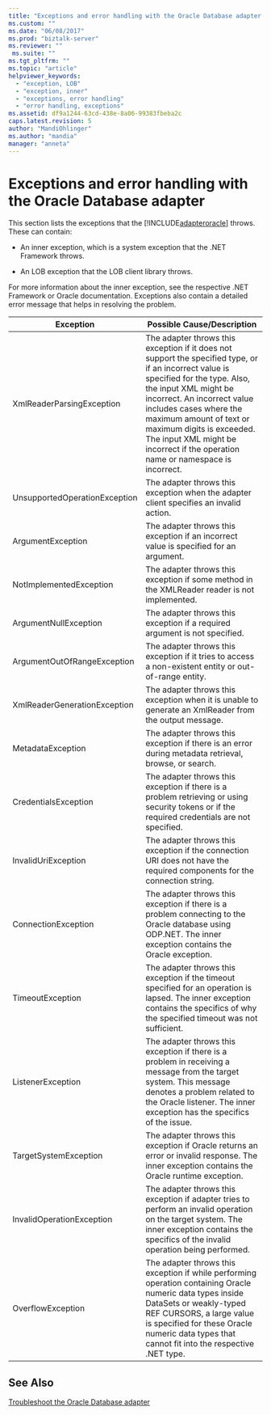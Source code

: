 ```yaml
---
title: "Exceptions and error handling with the Oracle Database adapter | Microsoft Docs"
ms.custom: ""
ms.date: "06/08/2017"
ms.prod: "biztalk-server"
ms.reviewer: ""
 ms.suite: ""
ms.tgt_pltfrm: ""
ms.topic: "article"
helpviewer_keywords: 
  - "exception, LOB"
  - "exception, inner"
  - "exceptions, error handling"
  - "error handling, exceptions"
ms.assetid: df9a1244-63cd-438e-8a06-99383fbeba2c
caps.latest.revision: 5
author: "MandiOhlinger"
ms.author: "mandia"
manager: "anneta"
---
```

# Exceptions and error handling with the Oracle Database adapter
This section lists the exceptions that the [!INCLUDE[adapteroracle](../../includes/adapteroracle-md.md)] throws. These can contain:  
  
-   An inner exception, which is a system exception that the .NET Framework throws.  
  
-   An LOB exception that the LOB client library throws.  
  
 For more information about the inner exception, see the respective .NET Framework or Oracle documentation. Exceptions also contain a detailed error message that helps in resolving the problem.  
  
|Exception|Possible Cause/Description|  
|---------------|---------------------------------|  
|XmlReaderParsingException|The adapter throws this exception if it does not support the specified type, or if an incorrect value is specified for the type. Also, the input XML might be incorrect. An incorrect value includes cases where the maximum amount of text or maximum digits is exceeded. The input XML might be incorrect if the operation name or namespace is incorrect.|  
|UnsupportedOperationException|The adapter throws this exception when the adapter client specifies an invalid action.|  
|ArgumentException|The adapter throws this exception if an incorrect value is specified for an argument.|  
|NotImplementedException|The adapter throws this exception if some method in the XMLReader reader is not implemented.|  
|ArgumentNullException|The adapter throws this exception if a required argument is not specified.|  
|ArgumentOutOfRangeException|The adapter throws this exception if it tries to access a non-existent entity or out-of-range entity.|  
|XmlReaderGenerationException|The adapter throws this exception when it is unable to generate an XmlReader from the output message.|  
|MetadataException|The adapter throws this exception if there is an error during metadata retrieval, browse, or search.|  
|CredentialsException|The adapter throws this exception if there is a problem retrieving or using security tokens or if the required credentials are not specified.|  
|InvalidUriException|The adapter throws this exception if the connection URI does not have the required components for the connection string.|  
|ConnectionException|The adapter throws this exception if there is a problem connecting to the Oracle database using ODP.NET. The inner exception contains the Oracle exception.|  
|TimeoutException|The adapter throws this exception if the timeout specified for an operation is lapsed. The inner exception contains the specifics of why the specified timeout was not sufficient.|  
|ListenerException|The adapter throws this exception if there is a problem in receiving a message from the target system. This message denotes a problem related to the Oracle listener. The inner exception has the specifics of the issue.|  
|TargetSystemException|The adapter throws this exception if Oracle returns an error or invalid response. The inner exception contains the Oracle runtime exception.|  
|InvalidOperationException|The adapter throws this exception if adapter tries to perform an invalid operation on the target system. The inner exception contains the specifics of the invalid operation being performed.|  
|OverflowException|The adapter throws this exception if while performing operation containing Oracle numeric data types inside DataSets or weakly-typed REF CURSORS, a large value is specified for these Oracle numeric data types that cannot fit into the respective .NET type.|  
  
## See Also  
[Troubleshoot the Oracle Database adapter](../../adapters-and-accelerators/adapter-oracle-database/troubleshoot-the-oracle-database-adapter.md)